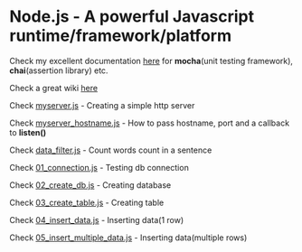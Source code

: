 # Node.js - A powerful Javascript runtime/framework/platform

Check my excellent documentation [here](./docs/unittesting.md) for **mocha**(unit testing framework), **chai**(assertion library) etc.

Check a great wiki [here](https://github.com/hygull/node-runtime/wiki)

Check [myserver.js](./examples/set1/myserver.js) - Creating a simple http server

Check [myserver_hostname.js](./examples/set1/myserver_hostname.js) - How to pass hostname, port and a callback to **listen()**

Check [data_filter.js](./examples/excellent/data_filter.js) - Count words count in a sentence

Check [01_connection.js](./examples/mysql/01_connection.js) - Testing db connection

Check [02_create_db.js](./examples/mysql/02_create_db.js) - Creating database

Check [03_create_table.js](./examples/mysql/03_create_table.js) - Creating table

Check [04_insert_data.js](./examples/mysql/04_insert_data.js) - Inserting data(1 row)

Check [05_insert_multiple_data.js](./examples/mysql/05_insert_multiple_data.js) - Inserting data(multiple rows)
